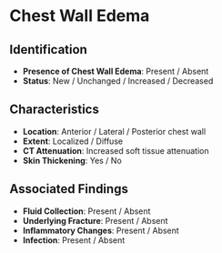 
# Chest Wall Edema

## Identification
- **Presence of Chest Wall Edema**: Present / Absent
- **Status**: New / Unchanged / Increased / Decreased

## Characteristics
- **Location**: Anterior / Lateral / Posterior chest wall
- **Extent**: Localized / Diffuse
- **CT Attenuation**: Increased soft tissue attenuation
- **Skin Thickening**: Yes / No

## Associated Findings
- **Fluid Collection**: Present / Absent
- **Underlying Fracture**: Present / Absent
- **Inflammatory Changes**: Present / Absent
- **Infection**: Present / Absent

